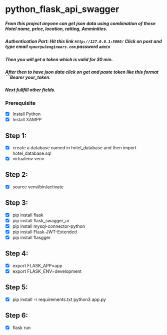 # python_flask_api_swagger

##### From this project anyone can get json data using combination of these Hotel name, price, location, ratting, Amminities.
##### Authentication Part: Hit this link ```http://127.0.0.1:5000/``` Click on post and type email ```nymur@w3engineers.com``` password ```admin```
##### Then you will get a token which is valid for 30 min.
##### After then to have json data click on get and paste token like this format ```Bearer your_token.
##### Next fullfill other fields.

### Prerequisite
- [x] Install Python
- [x] Install XAMPP 

## Step 1:
- [x] create a database named in hotel_database and then import hotel_database.sql
- [x] virtualenv venv
## Step 2:
- [x] source venv/bin/activate
## Step 3:
- [x] pip install flask
- [x] pip install flask_swagger_ui
- [x] pip install mysql-connector-python
- [x] pip install Flask-JWT-Extended
- [x] pip install flasgger
## Step 4:
- [x] export FLASK_APP=app
- [x] export FLASK_ENV=development
## Step 5:
- [x] pip install -r requirements.txt python3 app.py
## Step 6:
- [x] flask run

